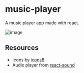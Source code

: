 # music-player
A  music player app made with react.

![image](https://user-images.githubusercontent.com/48599206/156479793-8a3bde90-5a88-473f-94b4-c77a94033667.png)

## Resources
* Icons by [icons8](https://icons8.com/)
* Audio player from [react-sound](https://github.com/leoasis/react-sound)
